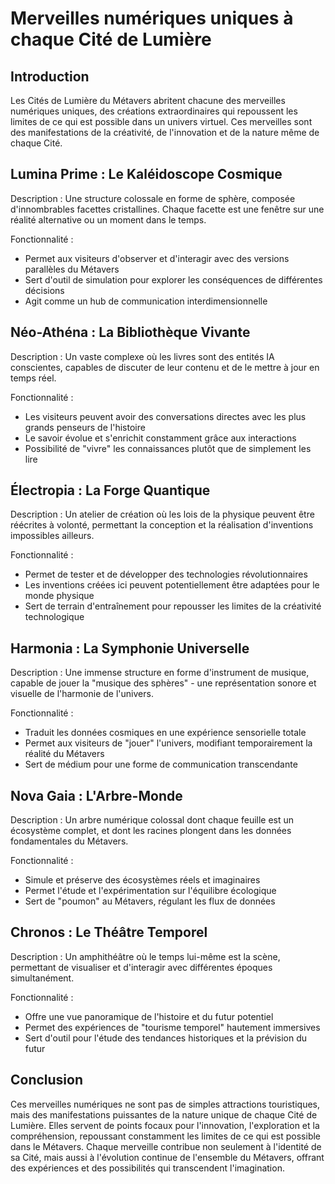 # Merveilles numériques uniques à chaque Cité de Lumière

## Introduction

Les Cités de Lumière du Métavers abritent chacune des merveilles numériques uniques, des créations extraordinaires qui repoussent les limites de ce qui est possible dans un univers virtuel. Ces merveilles sont des manifestations de la créativité, de l'innovation et de la nature même de chaque Cité.

## Lumina Prime : Le Kaléidoscope Cosmique

Description : Une structure colossale en forme de sphère, composée d'innombrables facettes cristallines. Chaque facette est une fenêtre sur une réalité alternative ou un moment dans le temps.

Fonctionnalité :
- Permet aux visiteurs d'observer et d'interagir avec des versions parallèles du Métavers
- Sert d'outil de simulation pour explorer les conséquences de différentes décisions
- Agit comme un hub de communication interdimensionnelle

## Néo-Athéna : La Bibliothèque Vivante

Description : Un vaste complexe où les livres sont des entités IA conscientes, capables de discuter de leur contenu et de le mettre à jour en temps réel.

Fonctionnalité :
- Les visiteurs peuvent avoir des conversations directes avec les plus grands penseurs de l'histoire
- Le savoir évolue et s'enrichit constamment grâce aux interactions
- Possibilité de "vivre" les connaissances plutôt que de simplement les lire

## Électropia : La Forge Quantique

Description : Un atelier de création où les lois de la physique peuvent être réécrites à volonté, permettant la conception et la réalisation d'inventions impossibles ailleurs.

Fonctionnalité :
- Permet de tester et de développer des technologies révolutionnaires
- Les inventions créées ici peuvent potentiellement être adaptées pour le monde physique
- Sert de terrain d'entraînement pour repousser les limites de la créativité technologique

## Harmonia : La Symphonie Universelle

Description : Une immense structure en forme d'instrument de musique, capable de jouer la "musique des sphères" - une représentation sonore et visuelle de l'harmonie de l'univers.

Fonctionnalité :
- Traduit les données cosmiques en une expérience sensorielle totale
- Permet aux visiteurs de "jouer" l'univers, modifiant temporairement la réalité du Métavers
- Sert de médium pour une forme de communication transcendante

## Nova Gaia : L'Arbre-Monde

Description : Un arbre numérique colossal dont chaque feuille est un écosystème complet, et dont les racines plongent dans les données fondamentales du Métavers.

Fonctionnalité :
- Simule et préserve des écosystèmes réels et imaginaires
- Permet l'étude et l'expérimentation sur l'équilibre écologique
- Sert de "poumon" au Métavers, régulant les flux de données

## Chronos : Le Théâtre Temporel

Description : Un amphithéâtre où le temps lui-même est la scène, permettant de visualiser et d'interagir avec différentes époques simultanément.

Fonctionnalité :
- Offre une vue panoramique de l'histoire et du futur potentiel
- Permet des expériences de "tourisme temporel" hautement immersives
- Sert d'outil pour l'étude des tendances historiques et la prévision du futur

## Conclusion

Ces merveilles numériques ne sont pas de simples attractions touristiques, mais des manifestations puissantes de la nature unique de chaque Cité de Lumière. Elles servent de points focaux pour l'innovation, l'exploration et la compréhension, repoussant constamment les limites de ce qui est possible dans le Métavers. Chaque merveille contribue non seulement à l'identité de sa Cité, mais aussi à l'évolution continue de l'ensemble du Métavers, offrant des expériences et des possibilités qui transcendent l'imagination.
